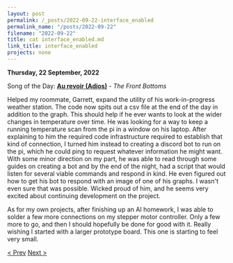 ```yaml
---
layout: post
permalink: /_posts/2022-09-22-interface_enabled
permalink_name: "/posts/2022-09-22"
filename: "2022-09-22"
title: cat interface_enabled.md
link_title: interface_enabled
projects: none
---
```

**Thursday, 22 September, 2022**

Song of the Day: [**Au revoir (Adios)**](https://youtu.be/rHypt5g9gSo) - *The Front Bottoms*

Helped my roommate, Garrett, expand the utility of his work-in-progress weather station. The code now spits out a csv file at the end of the day in addition to the graph. This should help if he ever wants to look at the wider changes in temperature over time. He was looking for a way to keep a running temperature scan from the pi in a window on his laptop. After explaining to him the required code infrastructure required to establish that kind of connection, I turned him instead to creating a discord bot to run on the pi, which he could ping to request whatever information he might want. With some minor direction on my part, he was able to read through some guides on creating a bot and by the end of the night, had a script that would listen for several viable commands and respond in kind. He even figured out how to get his bot to respond with an image of one of his graphs. I wasn't even sure that was possible. Wicked proud of him, and he seems very excited about continuing development on the project.

As for my own projects, after finishing up an AI homework, I was able to solder a few more connections on my stepper motor controller. Only a few more to go, and then I should hopefully be done for good with it. Really wishing I started with a larger prototype board. This one is starting to feel very small.

[< Prev](/_posts/2022-09-19-mentoring)    [Next >](/_posts/2022-11-25-return)

